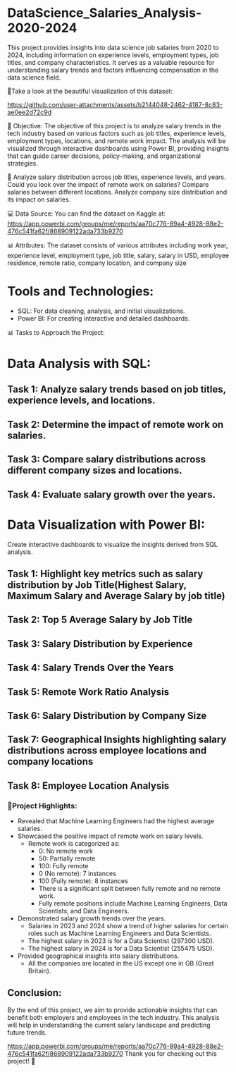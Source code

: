 # DataScience_Salaries_Analysis-2020-2024

This project provides insights into data science job salaries from 2020 to 2024, including information on experience levels, employment types, job titles, and company characteristics. It serves as a valuable resource for understanding salary trends and factors influencing compensation in the data science field.

🔎Take a look at the beautiful visualization of this dataset:



https://github.com/user-attachments/assets/b2144048-2462-4187-8c83-ae0ee2d72c9d






🎯 Objective: The objective of this project is to analyze salary trends in the tech industry based on various factors such as job titles, experience levels, employment types, locations, and remote work impact. The analysis will be visualized through interactive dashboards using Power BI, providing insights that can guide career decisions, policy-making, and organizational strategies.

🤔 Analyze salary distribution across job titles, experience levels, and years.
Could you look over the impact of remote work on salaries?
Compare salaries between different locations.
Analyze company size distribution and its impact on salaries.

💻 Data Source: You can find the dataset on Kaggle at: https://app.powerbi.com/groups/me/reports/aa70c776-89a4-4928-88e2-476c541fa62f/868909122ada733b9270

📊 Attributes:
The dataset consists of various attributes including work year, experience level, employment type, job title, salary, salary in USD, employee residence, remote ratio, company location, and company size

# Tools and Technologies:

- SQL: For data cleaning, analysis, and initial visualizations.
- Power BI: For creating interactive and detailed dashboards.

📊 Tasks to Approach the Project:

# Data Analysis with SQL:

## Task 1: Analyze salary trends based on job titles, experience levels, and locations.

## Task 2: Determine the impact of remote work on salaries.

## Task 3: Compare salary distributions across different company sizes and locations.

## Task 4: Evaluate salary growth over the years.



# Data Visualization with Power BI:

Create interactive dashboards to visualize the insights derived from SQL analysis.

## Task 1: Highlight key metrics such as salary distribution by Job Title(Highest Salary, Maximum Salary and Average Salary by job title)

## Task 2: Top 5 Average Salary by Job Title

## Task 3: Salary Distribution by Experience 

## Task 4: Salary Trends Over the Years

## Task 5: Remote Work Ratio Analysis

## Task 6: Salary Distribution by Company Size

## Task 7: Geographical Insights highlighting salary distributions across employee locations and company locations

## Task 8: Employee Location Analysis


### 🎯Project Highlights:

- Revealed that Machine Learning Engineers had the highest average salaries.
- Showcased the positive impact of remote work on salary levels.
  - Remote work is categorized as:
    - 0: No remote work
    - 50: Partially remote
    - 100: Fully remote
    - 0 (No remote): 7 instances
    - 100 (Fully remote): 8 instances
    - There is a significant split between fully remote and no remote work.
    - Fully remote positions include Machine Learning Engineers, Data Scientists, and Data Engineers.
- Demonstrated salary growth trends over the years.
  - Salaries in 2023 and 2024 show a trend of higher salaries for certain roles such as Machine Learning Engineers and Data Scientists.
  - The highest salary in 2023 is for a Data Scientist (297300 USD).
  - The highest salary in 2024 is for a Data Scientist (255475 USD).
- Provided geographical insights into salary distributions.
  - All the companies are located in the US except one in GB (Great Britain). 

## Conclusion:

By the end of this project, we aim to provide actionable insights that can benefit both employers and employees in the tech industry.
This analysis will help in understanding the current salary landscape and predicting future trends.

https://app.powerbi.com/groups/me/reports/aa70c776-89a4-4928-88e2-476c541fa62f/868909122ada733b9270
Thank you for checking out this project! 🙏

 



                     










